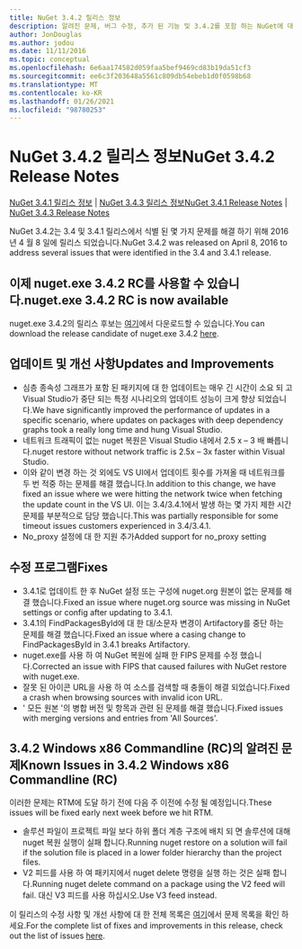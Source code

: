```yaml
---
title: NuGet 3.4.2 릴리스 정보
description: 알려진 문제, 버그 수정, 추가 된 기능 및 3.4.2를 포함 하는 NuGet에 대 한 릴리스 정보입니다.
author: JonDouglas
ms.author: jodou
ms.date: 11/11/2016
ms.topic: conceptual
ms.openlocfilehash: 6e6aa174582d059faa5bef9469cd83b19da51cf3
ms.sourcegitcommit: ee6c3f203648a5561c809db54ebeb1d0f0598b68
ms.translationtype: MT
ms.contentlocale: ko-KR
ms.lasthandoff: 01/26/2021
ms.locfileid: "98780253"
---
```

# <a name="nuget-342-release-notes"></a><span data-ttu-id="1d2c7-103">NuGet 3.4.2 릴리스 정보</span><span class="sxs-lookup"><span data-stu-id="1d2c7-103">NuGet 3.4.2 Release Notes</span></span>

<span data-ttu-id="1d2c7-104">[NuGet 3.4.1 릴리스 정보](../release-notes/nuget-3.4.1.md)  |  [NuGet 3.4.3 릴리스 정보](../release-notes/nuget-3.4.3.md)</span><span class="sxs-lookup"><span data-stu-id="1d2c7-104">[NuGet 3.4.1 Release Notes](../release-notes/nuget-3.4.1.md) | [NuGet 3.4.3 Release Notes](../release-notes/nuget-3.4.3.md)</span></span>

<span data-ttu-id="1d2c7-105">NuGet 3.4.2는 3.4 및 3.4.1 릴리스에서 식별 된 몇 가지 문제를 해결 하기 위해 2016 년 4 월 8 일에 릴리스 되었습니다.</span><span class="sxs-lookup"><span data-stu-id="1d2c7-105">NuGet 3.4.2 was released on April 8, 2016 to address several issues that were identified in the 3.4 and 3.4.1 release.</span></span>

## <a name="nugetexe-342-rc-is-now-available"></a><span data-ttu-id="1d2c7-106">이제 nuget.exe 3.4.2 RC를 사용할 수 있습니다.</span><span class="sxs-lookup"><span data-stu-id="1d2c7-106">nuget.exe 3.4.2 RC is now available</span></span>

<span data-ttu-id="1d2c7-107">nuget.exe 3.4.2의 릴리스 후보는 [여기](https://dist.nuget.org/index.html)에서 다운로드할 수 있습니다.</span><span class="sxs-lookup"><span data-stu-id="1d2c7-107">You can download the release candidate of nuget.exe 3.4.2 [here](https://dist.nuget.org/index.html).</span></span>

## <a name="updates-and-improvements"></a><span data-ttu-id="1d2c7-108">업데이트 및 개선 사항</span><span class="sxs-lookup"><span data-stu-id="1d2c7-108">Updates and Improvements</span></span>

* <span data-ttu-id="1d2c7-109">심층 종속성 그래프가 포함 된 패키지에 대 한 업데이트는 매우 긴 시간이 소요 되 고 Visual Studio가 중단 되는 특정 시나리오의 업데이트 성능이 크게 향상 되었습니다.</span><span class="sxs-lookup"><span data-stu-id="1d2c7-109">We have significantly improved the performance of updates in a specific scenario, where updates on packages with deep dependency graphs took a really long time and hung Visual Studio.</span></span>
* <span data-ttu-id="1d2c7-110">네트워크 트래픽이 없는 nuget 복원은 Visual Studio 내에서 2.5 x – 3 배 빠릅니다.</span><span class="sxs-lookup"><span data-stu-id="1d2c7-110">nuget restore without network traffic is 2.5x – 3x faster within Visual Studio.</span></span>
* <span data-ttu-id="1d2c7-111">이와 같이 변경 하는 것 외에도 VS UI에서 업데이트 횟수를 가져올 때 네트워크를 두 번 적중 하는 문제를 해결 했습니다.</span><span class="sxs-lookup"><span data-stu-id="1d2c7-111">In addition to this change, we have fixed an issue where we were hitting the network twice when fetching the update count in the VS UI.</span></span> <span data-ttu-id="1d2c7-112">이는 3.4/3.4.1에서 발생 하는 몇 가지 제한 시간 문제를 부분적으로 담당 했습니다.</span><span class="sxs-lookup"><span data-stu-id="1d2c7-112">This was partially responsible for some timeout issues customers experienced in 3.4/3.4.1.</span></span>
* <span data-ttu-id="1d2c7-113">No_proxy 설정에 대 한 지원 추가</span><span class="sxs-lookup"><span data-stu-id="1d2c7-113">Added support for no_proxy setting</span></span>

## <a name="fixes"></a><span data-ttu-id="1d2c7-114">수정 프로그램</span><span class="sxs-lookup"><span data-stu-id="1d2c7-114">Fixes</span></span>

* <span data-ttu-id="1d2c7-115">3.4.1로 업데이트 한 후 NuGet 설정 또는 구성에 nuget.org 원본이 없는 문제를 해결 했습니다.</span><span class="sxs-lookup"><span data-stu-id="1d2c7-115">Fixed an issue where nuget.org source was missing in NuGet settings or config after updating to 3.4.1.</span></span>
* <span data-ttu-id="1d2c7-116">3.4.1의 FindPackagesById에 대 한 대/소문자 변경이 Artifactory를 중단 하는 문제를 해결 했습니다.</span><span class="sxs-lookup"><span data-stu-id="1d2c7-116">Fixed an issue where a casing change to FindPackagesById in 3.4.1 breaks Artifactory.</span></span>
* <span data-ttu-id="1d2c7-117">nuget.exe를 사용 하 여 NuGet 복원에 실패 한 FIPS 문제를 수정 했습니다.</span><span class="sxs-lookup"><span data-stu-id="1d2c7-117">Corrected an issue with FIPS that caused failures with NuGet restore with nuget.exe.</span></span>
* <span data-ttu-id="1d2c7-118">잘못 된 아이콘 URL을 사용 하 여 소스를 검색할 때 충돌이 해결 되었습니다.</span><span class="sxs-lookup"><span data-stu-id="1d2c7-118">Fixed a crash when browsing sources with invalid icon URL.</span></span>
* <span data-ttu-id="1d2c7-119">' 모든 원본 '의 병합 버전 및 항목과 관련 된 문제를 해결 했습니다.</span><span class="sxs-lookup"><span data-stu-id="1d2c7-119">Fixed issues with merging versions and entries from 'All Sources'.</span></span>

## <a name="known-issues-in-342-windows-x86-commandline-rc"></a><span data-ttu-id="1d2c7-120">3.4.2 Windows x86 Commandline (RC)의 알려진 문제</span><span class="sxs-lookup"><span data-stu-id="1d2c7-120">Known Issues in 3.4.2 Windows x86 Commandline (RC)</span></span>

<span data-ttu-id="1d2c7-121">이러한 문제는 RTM에 도달 하기 전에 다음 주 이전에 수정 될 예정입니다.</span><span class="sxs-lookup"><span data-stu-id="1d2c7-121">These issues will be fixed early next week before we hit RTM.</span></span>

*  <span data-ttu-id="1d2c7-122">솔루션 파일이 프로젝트 파일 보다 하위 폴더 계층 구조에 배치 되 면 솔루션에 대해 nuget 복원 실행이 실패 합니다.</span><span class="sxs-lookup"><span data-stu-id="1d2c7-122">Running nuget restore on a solution will fail if the solution file is placed in a lower folder hierarchy than the project files.</span></span>
*  <span data-ttu-id="1d2c7-123">V2 피드를 사용 하 여 패키지에서 nuget delete 명령을 실행 하는 것은 실패 합니다.</span><span class="sxs-lookup"><span data-stu-id="1d2c7-123">Running nuget delete command on a package using the V2 feed will fail.</span></span> <span data-ttu-id="1d2c7-124">대신 V3 피드를 사용 하십시오.</span><span class="sxs-lookup"><span data-stu-id="1d2c7-124">Use V3 feed instead.</span></span>


<span data-ttu-id="1d2c7-125">이 릴리스의 수정 사항 및 개선 사항에 대 한 전체 목록은 [여기](https://github.com/NuGet/Home/issues?utf8=%E2%9C%93&q=is%3Aissue+milestone%3A3.4.2++is%3Aclosed+)에서 문제 목록을 확인 하세요.</span><span class="sxs-lookup"><span data-stu-id="1d2c7-125">For the complete list of fixes and improvements in this release, check out the list of issues [here](https://github.com/NuGet/Home/issues?utf8=%E2%9C%93&q=is%3Aissue+milestone%3A3.4.2++is%3Aclosed+).</span></span>